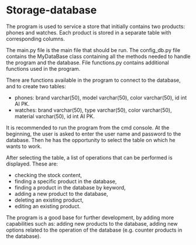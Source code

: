 # Storage-database

The program is used to service a store that initially contains two products: phones and watches.
Each product is stored in a separate table with corresponding columns.

The main.py file is the main file that should be run.
The config_db.py file contains the MyDataBase class containing all the methods needed to handle the program and the database.
File functions.py contains additional functions used in the program.

There are functions available in the program to connect to the database, and to create two tables:
- phones: brand varchar(50), model varchar(50), color varchar(50), id int AI PK.
- watches: brand varchar(50), type varchar(50), color varchar(50), material varchar(50), id int AI PK.

It is recommended to run the program from the cmd console.
At the beginning, the user is asked to enter the user name and password to the database. 
Then he has the opportunity to select the table on which he wants to work.

After selecting the table, a list of operations that can be performed is displayed. These are:
- checking the stock content,
- finding a specific product in the database,
- finding a product in the database by keyword,
- adding a new product to the database,
- deleting an existing product,
- editing an existing product.

The program is a good base for further development, by adding more capabilities such as: 
adding new products to the database, adding new options related to the operation of the database (e.g. counter 
products in the database).
